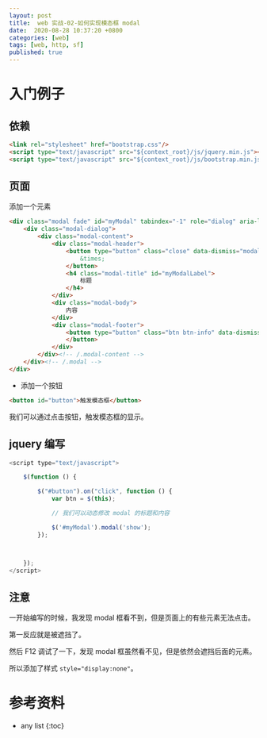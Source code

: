 ```yaml
---
layout: post
title:  web 实战-02-如何实现模态框 modal 
date:  2020-08-28 10:37:20 +0800
categories: [web]
tags: [web, http, sf]
published: true
---
```


# 入门例子

## 依赖

```html
<link rel="stylesheet" href="bootstrap.css"/>
<script type="text/javascript" src="${context_root}/js/jquery.min.js"></script>
<script type="text/javascript" src="${context_root}/js/bootstrap.min.js"></script>
```

## 页面

添加一个元素

```html
<div class="modal fade" id="myModal" tabindex="-1" role="dialog" aria-labelledby="myModalLabel" aria-hidden="true" style="display:none">
	<div class="modal-dialog">
		<div class="modal-content">
			<div class="modal-header">
				<button type="button" class="close" data-dismiss="modal" aria-hidden="true">
					&times;
				</button>
				<h4 class="modal-title" id="myModalLabel">
					标题
				</h4>
			</div>
			<div class="modal-body">
				内容
			</div>
			<div class="modal-footer">
				<button type="button" class="btn btn-info" data-dismiss="modal">关闭
				</button>
			</div>
		</div><!-- /.modal-content -->
	</div><!-- /.modal -->
</div>
```

- 添加一个按钮

```html
<button id="button">触发模态框</button>
```

我们可以通过点击按钮，触发模态框的显示。

## jquery 编写

```js
<script type="text/javascript">

	$(function () {

		$("#button").on("click", function () {
			var btn = $(this);

			// 我们可以动态修改 modal 的标题和内容

			$('#myModal').modal('show');
		});



	});
</script>
```

## 注意

一开始编写的时候，我发现 modal 框看不到，但是页面上的有些元素无法点击。

第一反应就是被遮挡了。

然后 F12 调试了一下，发现 modal 框虽然看不见，但是依然会遮挡后面的元素。

所以添加了样式 `style="display:none"`。

# 参考资料


* any list
{:toc}
